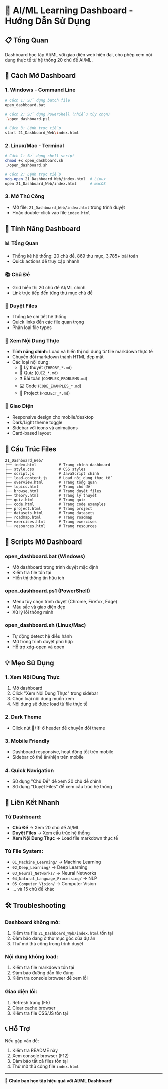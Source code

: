 # 🚀 AI/ML Learning Dashboard - Hướng Dẫn Sử Dụng

## 📋 Tổng Quan
Dashboard học tập AI/ML với giao diện web hiện đại, cho phép xem nội dung thực tế từ hệ thống 20 chủ đề AI/ML.

## 🎯 Cách Mở Dashboard

### 1. **Windows - Command Line**
```bash
# Cách 1: Sử dụng batch file
open_dashboard.bat

# Cách 2: Sử dụng PowerShell (nhiều tùy chọn)
.\open_dashboard.ps1

# Cách 3: Lệnh trực tiếp
start 21_Dashboard_Web\index.html
```

### 2. **Linux/Mac - Terminal**
```bash
# Cách 1: Sử dụng shell script
chmod +x open_dashboard.sh
./open_dashboard.sh

# Cách 2: Lệnh trực tiếp
xdg-open 21_Dashboard_Web/index.html  # Linux
open 21_Dashboard_Web/index.html      # macOS
```

### 3. **Mở Thủ Công**
- Mở file: `21_Dashboard_Web/index.html` trong trình duyệt
- Hoặc double-click vào file `index.html`

## 🎨 Tính Năng Dashboard

### 📊 **Tổng Quan**
- Thống kê hệ thống: 20 chủ đề, 869 thư mục, 3,785+ bài toán
- Quick actions để truy cập nhanh

### 📚 **Chủ Đề**
- Grid hiển thị 20 chủ đề AI/ML chính
- Link trực tiếp đến từng thư mục chủ đề

### 📁 **Duyệt Files**
- Thống kê chi tiết hệ thống
- Quick links đến các file quan trọng
- Phân loại file types

### 📄 **Xem Nội Dung Thực**
- **Tính năng chính**: Load và hiển thị nội dung từ file markdown thực tế
- Chuyển đổi markdown thành HTML đẹp mắt
- Các loại nội dung:
  - 📖 Lý thuyết (`THEORY_*.md`)
  - 🧠 Quiz (`QUIZ_*.md`)
  - ❓ Bài toán (`COMPLEX_PROBLEMS.md`)
  - 💻 Code (`CODE_EXAMPLES_*.md`)
  - 🚀 Project (`PROJECT_*.md`)

### 🎨 **Giao Diện**
- Responsive design cho mobile/desktop
- Dark/Light theme toggle
- Sidebar với icons và animations
- Card-based layout

## 🔧 Cấu Trúc Files

```
21_Dashboard_Web/
├── index.html          # Trang chính dashboard
├── style.css           # CSS styles
├── script.js           # JavaScript chính
├── load-content.js     # Load nội dung thực tế
├── overview.html       # Trang tổng quan
├── topics.html         # Trang chủ đề
├── browse.html         # Trang duyệt files
├── theory.html         # Trang lý thuyết
├── quiz.html           # Trang quiz
├── code.html           # Trang code examples
├── project.html        # Trang project
├── datasets.html       # Trang datasets
├── roadmap.html        # Trang roadmap
├── exercises.html      # Trang exercises
└── resources.html      # Trang resources
```

## 🚀 Scripts Mở Dashboard

### **open_dashboard.bat** (Windows)
- Mở dashboard trong trình duyệt mặc định
- Kiểm tra file tồn tại
- Hiển thị thông tin hữu ích

### **open_dashboard.ps1** (PowerShell)
- Menu tùy chọn trình duyệt (Chrome, Firefox, Edge)
- Màu sắc và giao diện đẹp
- Xử lý lỗi thông minh

### **open_dashboard.sh** (Linux/Mac)
- Tự động detect hệ điều hành
- Mở trong trình duyệt phù hợp
- Hỗ trợ xdg-open và open

## 💡 Mẹo Sử Dụng

### 1. **Xem Nội Dung Thực**
1. Mở dashboard
2. Click "Xem Nội Dung Thực" trong sidebar
3. Chọn loại nội dung muốn xem
4. Nội dung sẽ được load từ file thực tế

### 2. **Dark Theme**
- Click nút 🌙/☀️ ở header để chuyển đổi theme

### 3. **Mobile Friendly**
- Dashboard responsive, hoạt động tốt trên mobile
- Sidebar có thể ẩn/hiện trên mobile

### 4. **Quick Navigation**
- Sử dụng "Chủ Đề" để xem 20 chủ đề chính
- Sử dụng "Duyệt Files" để xem cấu trúc hệ thống

## 🔗 Liên Kết Nhanh

### **Từ Dashboard:**
- **Chủ Đề** → Xem 20 chủ đề AI/ML
- **Duyệt Files** → Xem cấu trúc hệ thống
- **Xem Nội Dung Thực** → Load file markdown thực tế

### **Từ File System:**
- `01_Machine_Learning/` → Machine Learning
- `02_Deep_Learning/` → Deep Learning
- `03_Neural_Networks/` → Neural Networks
- `04_Natural_Language_Processing/` → NLP
- `05_Computer_Vision/` → Computer Vision
- ... và 15 chủ đề khác

## 🛠️ Troubleshooting

### **Dashboard không mở:**
1. Kiểm tra file `21_Dashboard_Web/index.html` tồn tại
2. Đảm bảo đang ở thư mục gốc của dự án
3. Thử mở thủ công trong trình duyệt

### **Nội dung không load:**
1. Kiểm tra file markdown tồn tại
2. Đảm bảo đường dẫn file đúng
3. Kiểm tra console browser để xem lỗi

### **Giao diện lỗi:**
1. Refresh trang (F5)
2. Clear cache browser
3. Kiểm tra file CSS/JS tồn tại

## 📞 Hỗ Trợ

Nếu gặp vấn đề:
1. Kiểm tra README này
2. Xem console browser (F12)
3. Đảm bảo tất cả files tồn tại
4. Thử mở thủ công file `index.html`

---

**🎉 Chúc bạn học tập hiệu quả với AI/ML Dashboard!** 